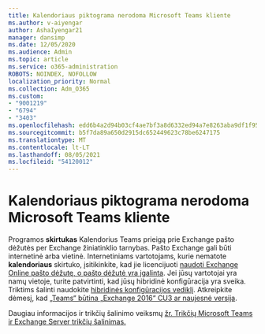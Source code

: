 ```yaml
---
title: Kalendoriaus piktograma nerodoma Microsoft Teams kliente
ms.author: v-aiyengar
author: AshaIyengar21
manager: dansimp
ms.date: 12/05/2020
ms.audience: Admin
ms.topic: article
ms.service: o365-administration
ROBOTS: NOINDEX, NOFOLLOW
localization_priority: Normal
ms.collection: Adm_O365
ms.custom:
- "9001219"
- "6794"
- "3403"
ms.openlocfilehash: edd6b4a2d94b03cf4ae7bf3a8d6332ed94a7e8263aba9df1f9588eecbd0ce05a
ms.sourcegitcommit: b5f7da89a650d2915dc652449623c78be6247175
ms.translationtype: MT
ms.contentlocale: lt-LT
ms.lasthandoff: 08/05/2021
ms.locfileid: "54120012"
---
```

# <a name="calendar-icon-isnt-showing-in-microsoft-teams-client"></a>Kalendoriaus piktograma nerodoma Microsoft Teams kliente

Programos **skirtukas** Kalendorius Teams prieigą prie Exchange pašto dėžutės per Exchange žiniatinklio tarnybas. Pašto Exchange gali būti internetinė arba vietinė. Internetiniams vartotojams, kurie nematote **kalendoriaus** skirtuko, įsitikinkite, kad jie licencijuoti [naudoti Exchange Online pašto dėžutę, o pašto dėžutė yra įgalinta](https://docs.microsoft.com/exchange/recipients-in-exchange-online/create-user-mailboxes). Jei jūsų vartotojai yra namų vietoje, turite patvirtinti, kad jūsų hibridinė konfigūracija yra sveika. Triktims šalinti naudokite [hibridinės konfigūracijos vediklį](https://docs.microsoft.com/exchange/hybrid-deployment/hybrid-agent). Atkreipkite dėmesį, kad [„Teams“ būtina „Exchange 2016“ CU3 ar naujesnė versija](https://docs.microsoft.com/microsoftteams/exchange-teams-interact).

Daugiau informacijos ir trikčių šalinimo veiksmų [žr. Trikčių Microsoft Teams ir Exchange Server trikčių šalinimas.](https://docs.microsoft.com/microsoftteams/troubleshoot/known-issues/teams-exchange-interaction-issue)
